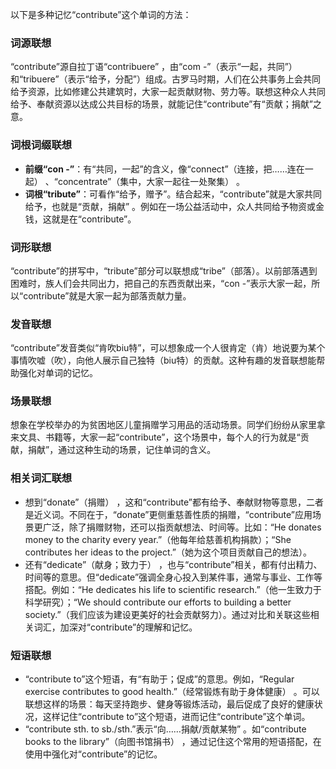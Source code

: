 以下是多种记忆“contribute”这个单词的方法：

### 词源联想
“contribute”源自拉丁语“contribuere” ，由“com -”（表示“一起，共同”）和“tribuere”（表示“给予，分配”）组成。古罗马时期，人们在公共事务上会共同给予资源，比如修建公共建筑时，大家一起贡献财物、劳力等。联想这种众人共同给予、奉献资源以达成公共目标的场景，就能记住“contribute”有“贡献；捐献”之意。

### 词根词缀联想
 - **前缀“con -”**：有“共同，一起”的含义，像“connect”（连接，把……连在一起） 、“concentrate”（集中，大家一起往一处聚集） 。 
 - **词根“tribute”**：可看作“给予，赠予”。结合起来，“contribute”就是大家共同给予，也就是“贡献，捐献” 。例如在一场公益活动中，众人共同给予物资或金钱，这就是在“contribute”。 

### 词形联想
“contribute”的拼写中，“tribute”部分可以联想成“tribe”（部落）。以前部落遇到困难时，族人们会共同出力，把自己的东西贡献出来，“con -”表示大家一起，所以“contribute”就是大家一起为部落贡献力量。 

### 发音联想
“contribute”发音类似“肯吹biu特”，可以想象成一个人很肯定（肯）地说要为某个事情吹嘘（吹），向他人展示自己独特（biu特）的贡献。这种有趣的发音联想能帮助强化对单词的记忆。 

### 场景联想
想象在学校举办的为贫困地区儿童捐赠学习用品的活动场景。同学们纷纷从家里拿来文具、书籍等，大家一起“contribute”，这个场景中，每个人的行为就是“贡献，捐献”，通过这种生动的场景，记住单词的含义。 

### 相关词汇联想
 - 想到“donate”（捐赠） ，这和“contribute”都有给予、奉献财物等意思，二者是近义词。不同在于，“donate”更侧重慈善性质的捐赠，“contribute”应用场景更广泛，除了捐赠财物，还可以指贡献想法、时间等。比如：“He donates money to the charity every year.”（他每年给慈善机构捐款）；“She contributes her ideas to the project.”（她为这个项目贡献自己的想法）。
 - 还有“dedicate”（献身；致力于） ，也与“contribute”相关，都有付出精力、时间等的意思。但“dedicate”强调全身心投入到某件事，通常与事业、工作等搭配。例如：“He dedicates his life to scientific research.”（他一生致力于科学研究）；“We should contribute our efforts to building a better society.”（我们应该为建设更美好的社会贡献努力）。通过对比和关联这些相关词汇，加深对“contribute”的理解和记忆。 

### 短语联想
 - “contribute to”这个短语，有“有助于；促成”的意思。例如，“Regular exercise contributes to good health.”（经常锻炼有助于身体健康） 。可以联想这样的场景：每天坚持跑步、健身等锻炼活动，最后促成了良好的健康状况，这样记住“contribute to”这个短语，进而记住“contribute”这个单词。 
 - “contribute sth. to sb./sth.”表示“向……捐献/贡献某物” 。如“contribute books to the library”（向图书馆捐书） ，通过记住这个常用的短语搭配，在使用中强化对“contribute”的记忆。 